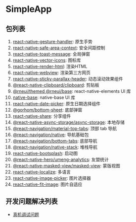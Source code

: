 # SimpleApp

## 包列表

1. [react-native-gesture-handler](https://docs.swmansion.com/react-native-gesture-handler/docs/installation): 原生手势
2. [react-native-safe-area-context](https://github.com/th3rdwave/react-native-safe-area-context): 安全间距控制
3. [react-native-toast-message](https://github.com/calintamas/react-native-toast-message): 全局弹窗
4. [react-native-vector-icons](https://github.com/oblador/react-native-vector-icons): 图标库
5. [react-native-render-html](https://github.com/meliorence/react-native-render-html): 渲染HTML
6. [react-native-webview](https://github.com/react-native-webview/react-native-webview): 渲染第三方网页
7. [react-native-sticky-parallax-header](https://github.com/netguru/sticky-parallax-header): 动态滚动效果组件
8. [@react-native-clipboard/clipboard](https://github.com/react-native-clipboard/clipboard): 剪贴板
9. [@rneui/themed @rneui/base](https://github.com/react-native-elements/react-native-elements): react-native-elements UI 库
10. [native-base](https://github.com/GeekyAnts/NativeBase): native-base UI 库
11. [react-native-date-picker](https://github.com/henninghall/react-native-date-picker): 原生日期选择组件
12. [@gorhom/bottom-sheet](https://github.com/gorhom/react-native-bottom-sheet): 底部弹窗
13. [react-native-share](https://github.com/react-native-share/react-native-share): 分享组件
14. [@react-native-async-storage/async-storage](https://github.com/react-native-async-storage/async-storage): 本地存储
15. [@react-navigation/material-top-tabs](https://reactnavigation.org/docs/getting-started/): 顶部 tab 导航
16. [@react-navigation/native](https://reactnavigation.org/docs/getting-started/): 导航基础包
17. [@react-navigation/bottom-tabs](https://reactnavigation.org/docs/getting-started/): 底部导航
18. [@react-navigation/native-stack](https://reactnavigation.org/docs/getting-started/): 堆栈导航
19. [react-native-bootsplash](https://github.com/zoontek/react-native-bootsplash): 启动图
20. [@react-native-hero/umeng-analytics](https://github.com/react-native-hero/umeng-analytics): 友盟统计
21. [@react-native-masked-view/masked-view](https://github.com/react-native-masked-view/masked-view): 蒙版视图
22. [react-native-localize](https://github.com/zoontek/react-native-localize): 多语言
23. [react-native-image-picker](https://github.com/react-native-image-picker/react-native-image-picker): 图片选择器
24. [react-native-fit-image](https://github.com/huiseoul/react-native-fit-image): 图片自适应

## 开发问题解决列表

* [真机调试问题](https://github.com/facebook/react-native/issues/29396)
